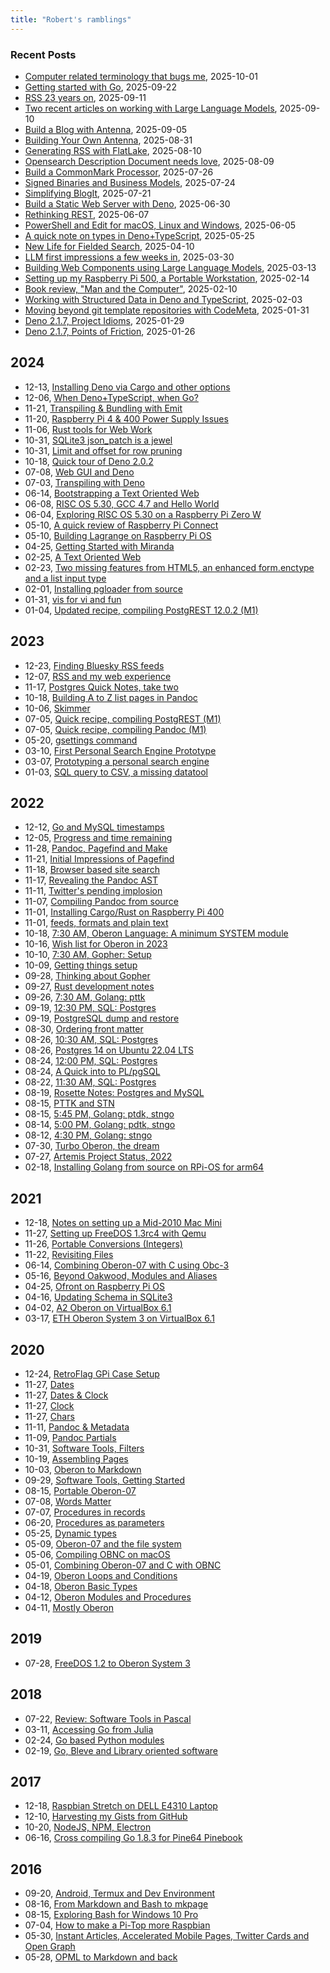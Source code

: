 ```yaml
---
title: "Robert's ramblings"
---
```


### Recent Posts

- [Computer related terminology that bugs me](/blog/2025/10/01/words_that_bug_me.md), 2025-10-01
- [Getting started with Go](/blog/2025/09/22/getting_started_with_go.md), 2025-09-22
- [RSS 23 years on](/blog/2025/09/11/RSS_23_years_on.md), 2025-09-11
- [Two recent articles on working with Large Language Models](/blog/2025/09/10/Two_Recent_Articles_on_LLM.md), 2025-09-10
- [Build a Blog with Antenna](/blog/2025/09/05/Build_a_Blog_with_Antenna_App.md), 2025-09-05
- [Building Your Own Antenna](/blog/2025/08/31/Building_Your_Own_Antenna.md), 2025-08-31
- [Generating RSS with FlatLake](/blog/2025/08/10/generating_rss_with_flatlake.md), 2025-08-10
- [Opensearch Description Document needs love](/blog/2025/08/09/opensearch_description_documents_need_love.md), 2025-08-09
- [Build a CommonMark Processor](/blog/2025/07/26/building_cmarkprocess.md), 2025-07-26
- [Signed Binaries and Business Models](/blog/2025/07/24/WHY_NO_SIGNED_BINARIES.md), 2025-07-24
- [Simplifying BlogIt](/blog/2025/07/21/Simplifying_BlogIt.md), 2025-07-21
- [Build a Static Web Server with Deno](/blog/2025/06/30/Build_a_Static_Web_Server.md), 2025-06-30
- [Rethinking REST](/blog/2025/06/07/Rethinking-REST.md), 2025-06-07
- [PowerShell and Edit for macOS, Linux and Windows](/blog/2025/06/05/PowerShell_and_Edit.md), 2025-06-05
- [A quick note on types in Deno+TypeScript](/blog/2025/05/25/a_quick_notes_on_types.md), 2025-05-25
- [New Life for Fielded Search](/blog/2025/04/10/New_Life_for_Fielded_Search.md), 2025-04-10
- [LLM first impressions a few weeks in](/blog/2025/03/30/LLM_first_impressions_a_few_weeks_in.md), 2025-03-30
- [Building Web Components using Large Language Models](/blog/2025/03/13/Building_Web_Component_using_an_LLM.md), 2025-03-13
- [Setting up my Raspberry Pi 500, a Portable Workstation](/blog/2025/02/14/Review_Pi-500_as_portable_workstation.md), 2025-02-14
- [Book review, "Man and the Computer"](/blog/2025/02/10/Man_and_the_Computer.md), 2025-02-10
- [Working with Structured Data in Deno and TypeScript](/blog/2025/02/03/working_with_structured_data.md), 2025-02-03
- [Moving beyond git template repositories with CodeMeta](/blog/2025/01/31/moving_beyond_git_templates.md), 2025-01-31
- [Deno 2.1.7, Project Idioms](/blog/2025/01/29/project_idioms.md), 2025-01-29
- [Deno 2.1.7, Points of Friction](/blog/2025/01/26/points_of_friction.md), 2025-01-26

2024
----

 - 12-13, [Installing Deno via Cargo and other options](/blog/2024/12/13/installing-via-cargo-etc.md)
 - 12-06, [When Deno+TypeScript, when Go?](/blog/2024/12/06/when_deno_when_go.md)
 - 11-21, [Transpiling & Bundling with Emit](/blog/2024/11/21/transpiling-and-bundling-with-emit.md)
 - 11-20, [Raspberry Pi 4 & 400 Power Supply Issues](/blog/2024/11/20/power-supply-issues.md)
 - 11-06, [Rust tools for Web Work](/blog/2024/11/06/rust-tools-for-web-work.md)
 - 10-31, [SQLite3 json_patch is a jewel](/blog/2024/10/31/sqlite3_json_patch.md)
 - 10-31, [Limit and offset for row pruning](/blog/2024/10/31/limit_and_offset_for_row_pruning.md)
 - 10-18, [Quick tour of Deno 2.0.2](/blog/2024/10/18/a-quick-tour-of-deno-2.md)
 - 07-08, [Web GUI and Deno](/blog/2024/07/08/webgui_and_deno.md)
 - 07-03, [Transpiling with Deno](/blog/2024/07/03/transpiling_with_deno.md)
 - 06-14, [Bootstrapping a Text Oriented Web](/blog/2024/06/14/tow_bootstraping.md)
 - 06-08, [RISC OS 5.30, GCC 4.7 and Hello World](/blog/2024/06/08/riscos_gcc_and_hello.md)
 - 06-04, [Exploring RISC OS 5.30 on a Raspberry Pi Zero W](/blog/2024/06/04/exploring_riscos.md)
 - 05-10, [A quick review of Raspberry Pi Connect](/blog/2024/05/10/quick-review-rpi-connect.md)
 - 05-10, [Building Lagrange on Raspberry Pi OS](/blog/2024/05/10/building-lagrange-on-pi-os.md)
 - 04-25, [Getting Started with Miranda](/blog/2024/04/25/getting-started.md)
 - 02-25, [A Text Oriented Web](/blog/2024/02/25/text_oriented_web.md)
 - 02-23, [Two missing features from HTML5, an enhanced form.enctype and a list input type](/blog/2024/02/23/enhanced_form_handling.md)
 - 02-01, [Installing pgloader from source](/blog/2024/02/01/installing-pgloader-from-source.md)
 - 01-31, [vis for vi and fun](/blog/2024/01/31/vis-for-vi-and-fun.md)
 - 01-04, [Updated recipe, compiling PostgREST 12.0.2 (M1)](/blog/2024/01/04/updated-recipe-compiling-postgrest_v12.0.2.md)

2023
----

 - 12-23, [Finding Bluesky RSS feeds](/blog/2023/12/23/finding-blue-sky-rss-feeds.md)
 - 12-07, [RSS and my web experience](/blog/2023/12/07/rss-and-my-web-experience.md)
 - 11-17, [Postgres Quick Notes, take two](/blog/2023/11/17/PostgreSQL-Quick-Notes.md)
 - 10-18, [Building A to Z list pages in Pandoc](/blog/2023/10/18/A-to-Z-lists.md)
 - 10-06, [Skimmer](/blog/2023/10/06/concept.md)
 - 07-05, [Quick recipe, compiling PostgREST (M1)](/blog/2023/07/05/quick-recipe-compiling-PostgREST-M1.md)
 - 07-05, [Quick recipe, compiling Pandoc (M1)](/blog/2023/07/05/quick-recipe-compiling-Pandoc-M1.md)
 - 05-20, [gsettings command](/blog/2023/05/20/gsettings-commands.md)
 - 03-10, [First Personal Search Engine Prototype](/blog/2023/03/10/first-prototype-pse.md)
 - 03-07, [Prototyping a personal search engine](/blog/2023/03/07/prototyping-a-personal-search-engine.md)
 - 01-03, [SQL query to CSV, a missing datatool](/blog/2023/01/03/sql-to-csv-a-missing-datatool.md)

2022
----

 - 12-12, [Go and MySQL timestamps](/blog/2022/12/12/Go-and-MySQL-Timestamps.md)
 - 12-05, [Progress and time remaining](/blog/2022/12/05/progress-and-time-remaining.md)
 - 11-28, [Pandoc, Pagefind and Make](/blog/2022/11/28/pandoc-pagefind-and-make.md)
 - 11-21, [Initial Impressions of Pagefind](/blog/2022/11/21/initial-impressions-pagefind.md)
 - 11-18, [Browser based site search](/blog/2022/11/18/browser-side-site-search.md)
 - 11-17, [Revealing the Pandoc AST](/blog/2022/11/17/revealing-pandoc-ast.md)
 - 11-11, [Twitter's pending implosion](/blog/2022/11/11/Twitter-implosion.md)
 - 11-07, [Compiling Pandoc from source](/blog/2022/11/07/compiling-pandoc-from-source.md)
 - 11-01, [Installing Cargo/Rust on Raspberry Pi 400](/blog/2022/11/01/installing-cargo-rust-r400.md)
 - 11-01, [feeds, formats and plain text](/blog/2022/11/01/Feeds-formats-and-plain-text.md)
 - 10-18, [7:30 AM, Oberon Language: A minimum SYSTEM module](/blog/2022/10/18/Wishlist-Oberon-in-2023-2022-10-18_070730.md)
 - 10-16, [Wish list for Oberon in 2023](/blog/2022/10/16/Wishlist-Oberon-in-2023.md)
 - 10-10, [7:30 AM, Gopher: Setup](/blog/2022/10/10/getting-things-setup-2022-10-10_070730.md)
 - 10-09, [Getting things setup](/blog/2022/10/09/getting-things-setup.md)
 - 09-28, [Thinking about Gopher](/blog/2022/09/28/thinking-about-gopher.md)
 - 09-27, [Rust development notes](/blog/2022/09/27/rust-development-notes.md)
 - 09-26, [7:30 AM, Golang: pttk](/blog/2022/09/26/golang-development-2022-09-26_070730.md)
 - 09-19, [12:30 PM, SQL: Postgres](/blog/2022/09/19/rosette-notes-2022-09-19_121230.md)
 - 09-19, [PostgreSQL dump and restore](/blog/2022/09/19/PostgreSQL-Dump-and-Restore.md)
 - 08-30, [Ordering front matter](/blog/2022/08/30/Ordering-Frontmatter.md)
 - 08-26, [10:30 AM, SQL: Postgres](/blog/2022/08/26/rosette-notes-2022-08-26_101030.md)
 - 08-26, [Postgres 14 on Ubuntu 22.04 LTS](/blog/2022/08/26/postgres-14-on-ubuntu-22.04-LTS.md)
 - 08-24, [12:00 PM, SQL: Postgres](/blog/2022/08/24/rosette-notes-2022-08-24_121200.md)
 - 08-24, [A Quick into to PL/pgSQL](/blog/2022/08/24/plpgsql-quick-intro.md)
 - 08-22, [11:30 AM, SQL: Postgres](/blog/2022/08/22/rosette-notes-2022-08-22_111130.md)
 - 08-19, [Rosette Notes: Postgres and MySQL](/blog/2022/08/19/rosette-notes.md)
 - 08-15, [PTTK and STN](/blog/2022/08/15/golang-development.md)
 - 08-15, [5:45 PM, Golang: ptdk,  stngo](/blog/2022/08/15/golang-development-2022-08-15_170545.md)
 - 08-14, [5:00 PM, Golang: pdtk,  stngo](/blog/2022/08/14/golang-development-2022-08-14_170500.md)
 - 08-12, [4:30 PM, Golang: stngo](/blog/2022/08/12/golang-development-2022-08-12_160430.md)
 - 07-30, [Turbo Oberon, the dream](/blog/2022/07/30/Turbo-Oberon.md)
 - 07-27, [Artemis Project Status, 2022](/blog/2022/07/27/Artemis-Status-Summer-2022.md)
 - 02-18, [Installing Golang from source on RPi-OS for arm64](/blog/2022/02/18/Installing-Go-from-Source-RPiOS-arm64.md)

2021
----

 - 12-18, [Notes on setting up a Mid-2010 Mac Mini](/blog/2021/12/18/Notes-on-setting-up-a-2010-Mac-Mini.md)
 - 11-27, [Setting up FreeDOS 1.3rc4 with Qemu](/blog/2021/11/27/FreeDOS-1.3rc4-with-Qemu.md)
 - 11-26, [Portable Conversions (Integers)](/blog/2021/11/26/Portable-Conversions-Integers.md)
 - 11-22, [Revisiting Files](/blog/2021/11/22/Revisiting-Files.md)
 - 06-14, [Combining Oberon-07 with C using Obc-3](/blog/2021/06/14/Combining-Oberon-07-with-C-using-Obc-3.md)
 - 05-16, [Beyond Oakwood, Modules and Aliases](/blog/2021/05/16/Beyond-Oakwood-Modules-and-Aliases.md)
 - 04-25, [Ofront on Raspberry Pi OS](/blog/2021/04/25/Ofront-on-Rasberry-Pi-OS.md)
 - 04-16, [Updating Schema in SQLite3](/blog/2021/04/16/Updating-Schema-in-SQLite3.md)
 - 04-02, [A2 Oberon on VirtualBox 6.1](/blog/2021/04/02/A2-Oberon-on-VirtualBox-6.1.md)
 - 03-17, [ETH Oberon System 3 on VirtualBox 6.1](/blog/2021/03/17/NativeOberon-VirtualBox.md)

2020
----

 - 12-24, [RetroFlag GPi Case Setup](/blog/2020/12/24/gpi-case-setup.md)
 - 11-27, [Dates](/blog/2020/11/27/Dates.md)
 - 11-27, [Dates & Clock](/blog/2020/11/27/Dates-and-Clock.md)
 - 11-27, [Clock](/blog/2020/11/27/Clock.md)
 - 11-27, [Chars](/blog/2020/11/27/Chars.md)
 - 11-11, [Pandoc & Metadata](/blog/2020/11/11/Pandoc-Metadata.md)
 - 11-09, [Pandoc Partials](/blog/2020/11/09/Pandoc-Partials.md)
 - 10-31, [Software Tools, Filters](/blog/2020/10/31/Filters.md)
 - 10-19, [Assembling Pages](/blog/2020/10/19/Assemble-pages.md)
 - 10-03, [Oberon to Markdown](/blog/2020/10/03/Oberon-to-markdown.md)
 - 09-29, [Software Tools, Getting Started](/blog/2020/09/29/Software-Tools-1.md)
 - 08-15, [Portable Oberon-07](/blog/2020/08/15/Portable-Oberon-07.md)
 - 07-08, [Words Matter](/blog/2020/07/08/words-matter.md)
 - 07-07, [Procedures in records](/blog/2020/07/07/Procedures-in-records.md)
 - 06-20, [Procedures as parameters](/blog/2020/06/20/Procedures-as-parameters.md)
 - 05-25, [Dynamic types](/blog/2020/05/25/Dynamic-types.md)
 - 05-09, [Oberon-07 and the file system](/blog/2020/05/09/Oberon-07-and-the-filesystem.md)
 - 05-06, [Compiling OBNC on macOS](/blog/2020/05/06/Compiling-OBNC-on-macOS.md)
 - 05-01, [Combining Oberon-07 and C with OBNC](/blog/2020/05/01/Combining-Oberon-and-C.md)
 - 04-19, [Oberon Loops and Conditions](/blog/2020/04/19/Mostly-Oberon-Loops-and-Conditions.md)
 - 04-18, [Oberon Basic Types](/blog/2020/04/18/Mostly-Oberon-Basic-Types.md)
 - 04-12, [Oberon Modules and Procedures](/blog/2020/04/12/Mostly-Oberon-Modules.md)
 - 04-11, [Mostly Oberon](/blog/2020/04/11/Mostly-Oberon.md)

2019
----

 - 07-28, [FreeDOS 1.2 to Oberon System 3](/blog/2019/07/28/freedos-to-oberon-system-3.md)

2018
----

 - 07-22, [Review: Software Tools in Pascal](/blog/2018/07/22/software-tools-in-pascal.md)
 - 03-11, [Accessing Go from Julia](/blog/2018/03/11/accessing-go-from-julia.md)
 - 02-24, [Go based Python modules](/blog/2018/02/24/go-based-python-modules.md)
 - 02-19, [Go, Bleve and Library oriented software](/blog/2018/02/19/go-bleve-and-libraries.md)

2017
----

 - 12-18, [Raspbian Stretch on DELL E4310 Laptop](/blog/2017/12/18/raspbian-stretch-on-amd64.md)
 - 12-10, [Harvesting my Gists from GitHub](/blog/2017/12/10/harvesting-my-gists-from-github.md)
 - 10-20, [NodeJS, NPM, Electron](/blog/2017/10/20/node-npm-electron.md)
 - 06-16, [Cross compiling Go 1.8.3 for Pine64 Pinebook](/blog/2017/06/16/cross-compiling-go.md)

2016
----

 - 09-20, [Android, Termux and Dev Environment](/blog/2016/09/20/Android-Termux-Dev-environment.md)
 - 08-16, [From Markdown and Bash to mkpage](/blog/2016/08/16/From-Markdown-and-Bash-to-mkpage.md)
 - 08-15, [Exploring Bash for Windows 10 Pro](/blog/2016/08/15/Setting-up-Go-under-Bash-for-Windows-10.md)
 - 07-04, [How to make a Pi-Top more Raspbian](/blog/2016/07/04/How-To-Make-A-PiTop-More-Raspbian.md)
 - 05-30, [Instant Articles, Accelerated Mobile Pages, Twitter Cards and Open Graph](/blog/2016/05/30/amp-cards-and-open-graph.md)
 - 05-28, [OPML to Markdown and back](/blog/2016/05/28/OPML-to-Markdown-and-back.md)

